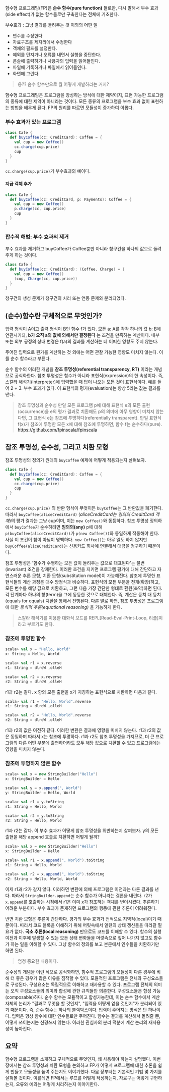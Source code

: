 함수형 프로그래밍(FP)은 **순수 함수(pure function)** 들로만, 다시 말해서 부수 효과(side effect)가 없는 함수들로만 구축한다는 전체에 기초한다.

부수효과 : 그냥 결과를 돌려주는 것 이외의 어떤 일

* 변수를 수정한다
* 자료구조를 제자리에서 수정한다
* 객체의 필드를 설정한다.
* 예외를 던지거나 오류를 내면서 실행을 중단한다.
* 콘솔에 출력하거나 사용자의 입력을 읽어들인다.
* 파일에 기록하거나 파일에서 읽어들인다.
* 화면에 그린다.

> 응?? 숨수 함수만으로 뭘 어떻게 개발하라는 거지?

함수형 프로그래밍은 프로그램을 장성하는 방식에 대한 제약이지, 표현 가능한 프로그램의 종류에 대한 제약이 아니라는 것이다. 모든 종류의 프로그램을 부수 효과 없이 표현하는 방법을 배우게 된다. FP의 원리를 따르면 모듈성이 증가하여 이롭다.

### 부수 효과가 있는 프로그램

```Scala
class Cafe {
  def buyCoffee(cc: CreditCard): Coffee = {
    val cup = new Coffee()
    cc.charge(cup.price)
    cup
  }
}
```

`cc.charge(cup.price)`가 부수효과의 예이다.

#### 지급 객체 추가

```Scala
class Cafe {
  def buyCoffee(cc: CreditCard, p: Payments): Coffee = {
    val cup = new Coffee()
    p.charge(cc, cup.price)
    cup
  }
}
```

### 합수적 해법: 부수 효과의 제거

부수 효과를 제거하고 buyCoffee가 Coffee뿐만 아니라 청구건을 하나의 값으로 돌려주게 하는 것이다.

```Scala
class Cafe {
  def buyCoffee(cc: CreditCard): (Coffee, Charge) = {
    val cup = new Coffee()    
    (cup, Charge(cc, cup.price))
  }
}
```

청구건의 생성 문제가 청구건의 처리 또는 연동 문제와 분리되었다.

## (순수)함수란 구체적으로 무엇인가?

입력 형식이 A이고 출력 형식이 B인 함수 f가 있다. 모든 a: A를 각각 하나의 값 b: B에 연관시키되, **b가 오직 a의 값에 의해서만 결정된다** 는 조건을 만족하는 계산이다. 내부 또는 외부 공정의 상태 변경은 f(a)의 결과를 계산하는 데 어떠한 영향도 주지 않는다.

주어진 입력으로 뭔가를 계산하는 것 외에는 어떤 관찰 가능한 영향도 미치지 않는다. 이를 순수 함수라고 부른다.

순수 함수의 이러한 개념을 **참조 투명성(referential transparency, RT)** 이라는 개념으로 공식화한다. 참조 투명성은 함수가 아니라 표현식(expression)의 한 속성이다. 즉, 스칼라 해석기(interpreter)에 입력했을 때 답이 나오는 모든 것이 표현식이다. 예를 들어 2 + 3. 부수 효과가 없다. 이 표현식의 평가(evaluation)는 항상 5라는 값는 결과를 낸다.

> 참조 투명성과 순수성
만일 모든 프로그램 p에 대해 표현식 e의 모든 출현(occurrence)을 e의 평가 결과로 치환해도 p의 의미에 아무 영향이 미치지 않는다면, 그 표현식 e는 참조에 투명하다(referentially transparent). 만일 표현식 f(x)가 참조에 투명한 모든 x에 대해 참조에 투명하면, 함수 f는 순수하다(pure). https://github.com/fpinscala/fpinscala

## 참조 투명성, 순수성, 그리고 치환 모형

참조 투명성의 정의가 원래의 `buyCoffee` 예제에 어떻게 적용되는지 살펴보자.

```Scala
class Cafe {
  def buyCoffee(cc: CreditCard): Coffee = {
    val cup = new Coffee()
    cc.charge(cup.price)
    cup
  }
}
```

`cc.charge(cup.price)` 의 반환 형식이 무엇이든 `buyCoffee`는 그 반환값을 폐기한다. 따라서 `buyCoffee(aliceCreditCard)` (_aliceCreditCard는 임의의 CreditCard 객체_)의 평가 결과는 그냥 cup이며, 이는 `new Coffee()`와 동등하다. 참조 투명성 정의하에서 `buyCoffee`가 순수하려면 **임의의(any)** p에 대해 `p(buyCoffee(aliceCreditCard))`가 `p(new Coffee())`와 동일하게 작동해야 한다. 사실 이 조건이 참이 아님이 명백하다. `new Coffee()`는 아무 일도 하지 않지만 `buyCoffee(aliceCreditCard)`는 신용카드 회사에 연결해서 대금을 청구하기 때문이다.

참조 투명성은 '함수가 수행하는 모든 값이 돌려주는 값으로 대표된다'는 불변(invariant) 조건을 강제한다. 이러한 조건을 지키면 프로그램 평가에 대해 간단하고 자연스러운 추론 모형, 치환 모형(substitution model)이 가능해진다. 참조에 투명한 표현식들의 계산 과정은 대수 방정식과 비슷하다. 표현식의 모든 부분을 전개(확장)하고, 모든 변수를 해당 값으로 치환하고, 그런 다음 가장 간단한 형태로 환원(축약)하면 된다. 각 단계마다 하나의 항(term)을 그에 동등한 것으로 대체한다. 즉, 계산은 등치 대 등치(equals for equals) 치환을 통해서 진행된다. 다른 말로 하면, 참조 투명성은 프로그램에 대한 *등식적 추론(equational reasoning)* 을 가능하게 한다.

> 스칼라 해석기를 이용한 대화식 모드를 REPL[Read-Eval-Print-Loop, 리플]이라고 부르기도 한다.

### 참조에 투명한 함수

```Scala
scala> val x = "Hello, World"
x: String = Hello, World

scala> val r1 = x.reverse
r1: String = dlroW ,olleH

scala> val r2 = x.reverse
r2: String = dlroW ,olleH
```

r1과 r2는 같다. x 항의 모든 출현을 x가 지칭하는 표현식으로 치환하면 다음과 같다.

```Scala
scala> val r1 = "Hello, World".reverse
r1: String = dlroW ,olleH

scala> val r2 = "Hello, World".reverse
r2: String = dlroW ,olleH
```

r1과 r2의 값은 여전히 같다. 이러한 변환은 결과에 영향을 미치지 않는다. r1과 r2의 값은 동일하며 따라서 x는 참조에 투명하다. r1과 r2도 참조 투명성을 가지므로, 더 큰 프로그램의 다른 어떤 부분에 출연하더라도 모두 해당 값으로 치환할 수 있고 프로그램에는 영향을 미치지 않는다.

### 참조에 투명하지 않은 함수

```Scala
scala> val x = new StringBuilder("Hello")
x: StringBuilder = Hello

scala> val y = x.append(", World")
y: StringBuilder = Hello, World

scala> val r1 = y.toString
r1: String = Hello, World

scala> val r2 = y.toString
r2: String = Hello, World
```

r1과 r2는 같다. 이 부수 효과가 어떻게 참조 투명성을 위반하는지 살펴보자. y의 모든 출현을 해당 append 호출로 치환하면 어떻게 될까?

```Scala
scala> val x = new StringBuilder("Hello")
x: StringBuilder = Hello

scala> val r1 = x.append(", World").toString
r1: String = Hello, World

scala> val r2 = x.append(", World").toString
r2: String = Hello, World, World
```

이제 r1과 r2가 같지 않다. 이러하면 변환에 의해 프로그램은 이전과는 다른 결과를 낸다. 따라서 `StringBuilder.append`는 순수 함수가 아니라는 결론을 내린다. r2가 `x.append`를 호출하는 시점에서 r1은 이미 x가 참조하는 객체를 변이시켰다. 추론하기 어려운 부분이다. 부수 효과가 존재하면 프로그램의 행동에 관한 추론이 어려워진다.

반면 치환 모형은 추론이 간단하다. 평가의 부수 효과가 전적으로 지역적(local)이기 때문이다. 따라서 코드 블록을 이해하기 위해 머릿속에서 일련의 상태 갱신들을 따라갈 필요가 없다. **국소 추론(local reasoning)** 만으로도 코드를 이해할 수 있다. 함수의 실행 이전과 이후에 발생할 수 있는 모든 상태 변화들을 머릿속으로 짚어 나가지 않고도 함수가 하는 일을 이해할 수 있다. 그냥 함수의 정의를 보고 본문에서 인수들을 치환하기만 하면 된다.

> 엄청 중요한 내용이다.

순수성의 개념을 이런 식으로 공식화하면, 함수적 프로그램의 모듈성이 다른 경우에 비해 더 좋은 경우가 많은 이유를 짐작할 수 있다. 모듈적인 프로그램은 전체와 구성요소들로 구성된다. 구성요소는 독립적으로 이해하고 재사용할 수 있다. 프로그램 전체의 의미는 오직 구성요소들의 의미와 합성에 관한 규칙들만 의존한다. 구성요소들은 합성 가능(composable)하다. 순수 함수는 모듈적이고 합성가능한데, 이는 순수 함수에서 계산 자체의 논리가 "결과로 무엇을 할 것인지", "입력을 어떻게 얻을 것인지"가 분리되어 있기 때문이다. 즉, 순수 함수는 하나의 블랙박스이다. 입력이 주어지는 방식은 단 하나이다. 입력은 항상 함수에 대한 인수들로만 주어진다. 함수는 결과를 계산해서 돌려줄 뿐, 어떻게 쓰이는지는 신경쓰지 않는다. 이러한 관심사의 분리 덕분에 계산 논리의 재사용성이 높아진다. 

## 요약 

함수형 프로그램을 소개하고 구체적으로 무엇인지, 왜 사용해야 하는지 설명했다. 이번 장에서는 참조 투명성과 치환 모형을 논의하고 FP가 어떻게 프로그램에 대한 추론을 쉽게 만들고 모듈성을 높여 주는지도 이야기했다. 
다음 장부터는 기본적인 기법 몇 가지를 살펴볼 것이다. 이를테면 FP에서는 루프를 어떻게 작성하는지, 자료구는 어떻게 구현하는지, 오류와 예외는 어떻게 처리하는지 이야기한다.
